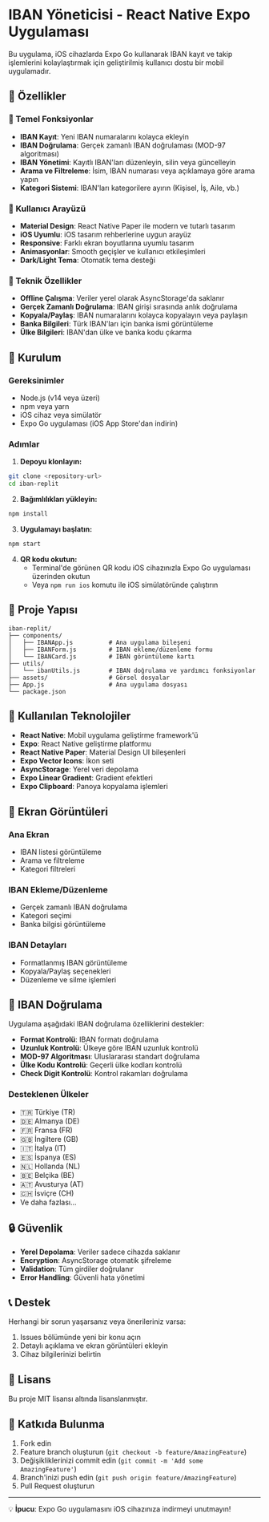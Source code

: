 # IBAN Yöneticisi - React Native Expo Uygulaması

Bu uygulama, iOS cihazlarda Expo Go kullanarak IBAN kayıt ve takip işlemlerini kolaylaştırmak için geliştirilmiş kullanıcı dostu bir mobil uygulamadır.

## 🌟 Özellikler

### 📱 Temel Fonksiyonlar
- **IBAN Kayıt**: Yeni IBAN numaralarını kolayca ekleyin
- **IBAN Doğrulama**: Gerçek zamanlı IBAN doğrulaması (MOD-97 algoritması)
- **IBAN Yönetimi**: Kayıtlı IBAN'ları düzenleyin, silin veya güncelleyin
- **Arama ve Filtreleme**: İsim, IBAN numarası veya açıklamaya göre arama yapın
- **Kategori Sistemi**: IBAN'ları kategorilere ayırın (Kişisel, İş, Aile, vb.)

### 🎨 Kullanıcı Arayüzü
- **Material Design**: React Native Paper ile modern ve tutarlı tasarım
- **iOS Uyumlu**: iOS tasarım rehberlerine uygun arayüz
- **Responsive**: Farklı ekran boyutlarına uyumlu tasarım
- **Animasyonlar**: Smooth geçişler ve kullanıcı etkileşimleri
- **Dark/Light Tema**: Otomatik tema desteği

### 🔧 Teknik Özellikler
- **Offline Çalışma**: Veriler yerel olarak AsyncStorage'da saklanır
- **Gerçek Zamanlı Doğrulama**: IBAN girişi sırasında anlık doğrulama
- **Kopyala/Paylaş**: IBAN numaralarını kolayca kopyalayın veya paylaşın
- **Banka Bilgileri**: Türk IBAN'ları için banka ismi görüntüleme
- **Ülke Bilgileri**: IBAN'dan ülke ve banka kodu çıkarma

## 🚀 Kurulum

### Gereksinimler
- Node.js (v14 veya üzeri)
- npm veya yarn
- iOS cihaz veya simülatör
- Expo Go uygulaması (iOS App Store'dan indirin)

### Adımlar

1. **Depoyu klonlayın:**
```bash
git clone <repository-url>
cd iban-replit
```

2. **Bağımlılıkları yükleyin:**
```bash
npm install
```

3. **Uygulamayı başlatın:**
```bash
npm start
```

4. **QR kodu okutun:**
   - Terminal'de görünen QR kodu iOS cihazınızla Expo Go uygulaması üzerinden okutun
   - Veya `npm run ios` komutu ile iOS simülatöründe çalıştırın

## 📁 Proje Yapısı

```
iban-replit/
├── components/
│   ├── IBANApp.js          # Ana uygulama bileşeni
│   ├── IBANForm.js         # IBAN ekleme/düzenleme formu
│   └── IBANCard.js         # IBAN görüntüleme kartı
├── utils/
│   └── ibanUtils.js        # IBAN doğrulama ve yardımcı fonksiyonlar
├── assets/                 # Görsel dosyalar
├── App.js                  # Ana uygulama dosyası
└── package.json
```

## 🔧 Kullanılan Teknolojiler

- **React Native**: Mobil uygulama geliştirme framework'ü
- **Expo**: React Native geliştirme platformu
- **React Native Paper**: Material Design UI bileşenleri
- **Expo Vector Icons**: İkon seti
- **AsyncStorage**: Yerel veri depolama
- **Expo Linear Gradient**: Gradient efektleri
- **Expo Clipboard**: Panoya kopyalama işlemleri

## 📱 Ekran Görüntüleri

### Ana Ekran
- IBAN listesi görüntüleme
- Arama ve filtreleme
- Kategori filtreleri

### IBAN Ekleme/Düzenleme
- Gerçek zamanlı IBAN doğrulama
- Kategori seçimi
- Banka bilgisi görüntüleme

### IBAN Detayları
- Formatlanmış IBAN görüntüleme
- Kopyala/Paylaş seçenekleri
- Düzenleme ve silme işlemleri

## 🧪 IBAN Doğrulama

Uygulama aşağıdaki IBAN doğrulama özelliklerini destekler:

- **Format Kontrolü**: IBAN formatı doğrulama
- **Uzunluk Kontrolü**: Ülkeye göre IBAN uzunluk kontrolü
- **MOD-97 Algoritması**: Uluslararası standart doğrulama
- **Ülke Kodu Kontrolü**: Geçerli ülke kodları kontrolü
- **Check Digit Kontrolü**: Kontrol rakamları doğrulama

### Desteklenen Ülkeler
- 🇹🇷 Türkiye (TR)
- 🇩🇪 Almanya (DE)
- 🇫🇷 Fransa (FR)
- 🇬🇧 İngiltere (GB)
- 🇮🇹 İtalya (IT)
- 🇪🇸 İspanya (ES)
- 🇳🇱 Hollanda (NL)
- 🇧🇪 Belçika (BE)
- 🇦🇹 Avusturya (AT)
- 🇨🇭 İsviçre (CH)
- Ve daha fazlası...

## 🔒 Güvenlik

- **Yerel Depolama**: Veriler sadece cihazda saklanır
- **Encryption**: AsyncStorage otomatik şifreleme
- **Validation**: Tüm girdiler doğrulanır
- **Error Handling**: Güvenli hata yönetimi

## 📞 Destek

Herhangi bir sorun yaşarsanız veya önerileriniz varsa:

1. Issues bölümünde yeni bir konu açın
2. Detaylı açıklama ve ekran görüntüleri ekleyin
3. Cihaz bilgilerinizi belirtin

## 📄 Lisans

Bu proje MIT lisansı altında lisanslanmıştır.

## 🤝 Katkıda Bulunma

1. Fork edin
2. Feature branch oluşturun (`git checkout -b feature/AmazingFeature`)
3. Değişikliklerinizi commit edin (`git commit -m 'Add some AmazingFeature'`)
4. Branch'inizi push edin (`git push origin feature/AmazingFeature`)
5. Pull Request oluşturun

---

💡 **İpucu**: Expo Go uygulamasını iOS cihazınıza indirmeyi unutmayın!
